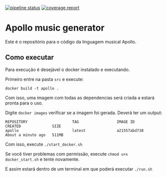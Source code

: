 [![pipeline status](https://gitlab.ic.unicamp.br/mc911/2018-s1/group-9/badges/master/pipeline.svg)](https://gitlab.ic.unicamp.br/mc911/2018-s1/group-9/commits/master)
[![coverage report](https://gitlab.ic.unicamp.br/mc911/2018-s1/group-9/badges/master/coverage.svg)](https://gitlab.ic.unicamp.br/mc911/2018-s1/group-9/commits/master)
# Apollo music generator

Este é o repositório para o código da linguagem musical Apollo.

## Como executar
Para execução é desejável o docker instalado e executando.

Primeiro entre na pasta `src` e execute:

```docker build -t apollo .```

Com isso, uma imagem com todas as dependencias será criada a estará pronta para o uso.

Digite `docker images` verificar se a imagem foi gerada. Deverá ter um output:
```
REPOSITORY                    TAG                 IMAGE ID            CREATED              SIZE
apollo                        latest              a21557abd738        About a minute ago   511MB
```

Com isso, execute `./start_docker.sh`

Se você tiver problemas com permissão, execute `chmod u+x docker_start.sh` e tente novamente.

E assim estará dentro de um terminal em que poderá executar `./run.sh`
